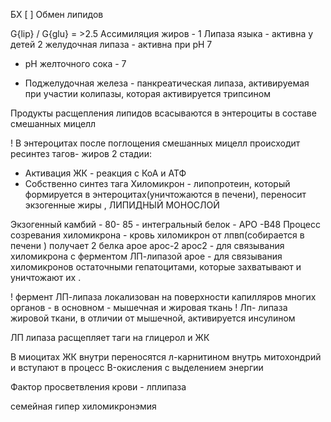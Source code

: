 
БХ
[ ] Обмен липидов 

G{lip} / G{glu}  = >2.5 
Ассимиляция жиров  - 
1 Липаза языка -  активна у детей 
2 желудочная липаза - активна при pH 7 
- pH желточного сока - 7 

- Поджелудочная железа - панкреатическая липаза, активируемая при участии колипазы, которая активируется трипсином  

Продукты расщепления липидов всасываются в энтероциты в составе смешанных мицелл 

! В энтероцитах после поглощения смешанных мицелл происходит ресинтез тагов- жиров 
2 стадии: 
- Активация ЖК - реакция с КоА и АТФ 
- Собственно синтез тага 
 Хиломикрон - липопротеин, который формируется в энтероцитах(уничтожаются в печени), переносит экзогенные жиры , ЛИПИДНЫЙ МОНОСЛОЙ 
 
 Экзогенный камбий - 80- 85 - интегральный белок - APO -B48 
 Процесс созревания хиломикрона - кровь 
 хиломикрон от лпвп(собирается в печени ) получает 2 белка apoe apoc-2 
 apoc2 - для связывания  хиломикрона с ферментом ЛП-липазой 
 apoe - для связывания хиломикронов остаточными гепатоцитами, которые захватывают и уничтожают их . 

! фермент ЛП-липаза локализован на поверхности капилляров многих органов - в основном - мышечная и жировая ткань 
! Лп- липаза жировой ткани, в отличии от мышечной, активируется инсулином 

ЛП липаза расщепляет таги на глицерол и ЖК 

В миоцитах ЖК внутри переносятся л-карнитином внутрь митохондрий и вступают в процесс B-окисления с выделением энергии 

Фактор просветвления крови - лплипаза

семейная гипер хиломикронэмия 